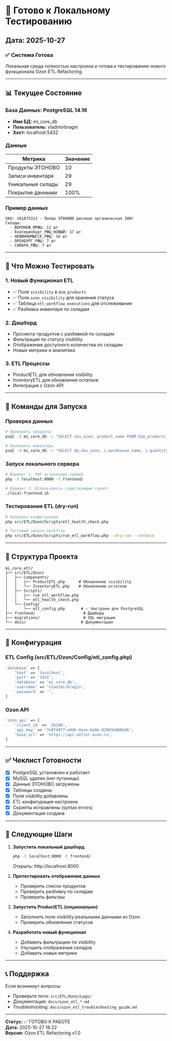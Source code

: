 # 🚀 Готово к Локальному Тестированию

## Дата: 2025-10-27

### ✅ Система Готова

Локальная среда полностью настроена и готова к тестированию нового функционала Ozon ETL Refactoring.

---

## 📊 Текущее Состояние

### База Данных: PostgreSQL 14.16

-   **Имя БД:** mi_core_db
-   **Пользователь:** vladimirbragin
-   **Хост:** localhost:5432

### Данные

| Метрика           | Значение |
| ----------------- | -------- |
| Продукты ЭТОНОВО  | 10       |
| Записи инвентаря  | 29       |
| Уникальные склады | 29       |
| Покрытие данными  | 100%     |

### Пример данных

```
SKU: 161875313 - Лапша ЭТОНОВО рисовая органическая 300г
Склады:
  - ВОРОНЕЖ_МРФЦ: 12 шт
  - Екатеринбург_РФЦ_НОВЫЙ: 17 шт
  - НЕВИННОМЫССК_РФЦ: 16 шт
  - ОРЕНБУРГ_РФЦ: 7 шт
  - САМАРА_РФЦ: 7 шт
```

---

## 🎯 Что Можно Тестировать

### 1. Новый Функционал ETL

-   ✅ Поле `visibility` в `dim_products`
-   ✅ Поле `ozon_visibility` для хранения статуса
-   ✅ Таблица `etl_workflow_executions` для отслеживания
-   ✅ Разбивка инвентаря по складам

### 2. Дашборд

-   Просмотр продуктов с разбивкой по складам
-   Фильтрация по статусу visibility
-   Отображение доступного количества по складам
-   Новые метрики и аналитика

### 3. ETL Процессы

-   ProductETL для обновления visibility
-   InventoryETL для обновления остатков
-   Интеграция с Ozon API

---

## 🚀 Команды для Запуска

### Проверка данных

```bash
# Проверить продукты
psql -d mi_core_db -c "SELECT sku_ozon, product_name FROM dim_products WHERE sku_ozon ~ '^[0-9]+$' LIMIT 5;"

# Проверить инвентарь
psql -d mi_core_db -c "SELECT dp.sku_ozon, i.warehouse_name, i.quantity_present FROM inventory i JOIN dim_products dp ON i.product_id = dp.id LIMIT 10;"
```

### Запуск локального сервера

```bash
# Вариант 1: PHP встроенный сервер
php -S localhost:8000 -t frontend/

# Вариант 2: Использовать существующий скрипт
./local-frontend.sh
```

### Тестирование ETL (dry-run)

```bash
# Проверка конфигурации
php src/ETL/Ozon/Scripts/etl_health_check.php

# Тестовый запуск workflow
php src/ETL/Ozon/Scripts/run_etl_workflow.php --dry-run --verbose
```

---

## 📁 Структура Проекта

```
mi_core_etl/
├── src/ETL/Ozon/
│   ├── Components/
│   │   ├── ProductETL.php      # Обновление visibility
│   │   └── InventoryETL.php    # Обновление остатков
│   ├── Scripts/
│   │   ├── run_etl_workflow.php
│   │   └── etl_health_check.php
│   └── Config/
│       └── etl_config.php       # ✅ Настроен для PostgreSQL
├── frontend/                     # Дашборд
├── migrations/                   # SQL миграции
└── docs/                        # Документация
```

---

## 🔧 Конфигурация

### ETL Config (src/ETL/Ozon/Config/etl_config.php)

```php
'database' => [
    'host' => 'localhost',
    'port' => '5432',
    'database' => 'mi_core_db',
    'username' => 'vladimirbragin',
    'password' => '',
]
```

### Ozon API

```php
'ozon_api' => [
    'client_id' => '26100',
    'api_key' => '7e074977-e0db-4ace-ba9e-82903e088b4b',
    'base_url' => 'https://api-seller.ozon.ru',
]
```

---

## ✅ Чеклист Готовности

-   [x] PostgreSQL установлен и работает
-   [x] MySQL удален (нет путаницы)
-   [x] Данные ЭТОНОВО загружены
-   [x] Таблицы созданы
-   [x] Поля visibility добавлены
-   [x] ETL конфигурация настроена
-   [x] Скрипты исправлены (syntax errors)
-   [x] Документация создана

---

## 🎉 Следующие Шаги

1. **Запустить локальный дашборд**

    ```bash
    php -S localhost:8000 -t frontend/
    ```

    Открыть: http://localhost:8000

2. **Протестировать отображение данных**

    - Проверить список продуктов
    - Проверить разбивку по складам
    - Проверить фильтры

3. **Запустить ProductETL (опционально)**

    - Заполнить поле visibility реальными данными из Ozon
    - Проверить обновление статусов

4. **Разработать новый функционал**
    - Добавить фильтрацию по visibility
    - Улучшить отображение складов
    - Добавить новые метрики

---

## 📞 Поддержка

Если возникнут вопросы:

-   Проверьте логи: `src/ETL/Ozon/Logs/`
-   Документация: `docs/ozon_etl_*.md`
-   Troubleshooting: `docs/ozon_etl_troubleshooting_guide.md`

---

**Статус:** ✅ ГОТОВО К РАБОТЕ  
**Дата:** 2025-10-27 18:22  
**Версия:** Ozon ETL Refactoring v1.0
